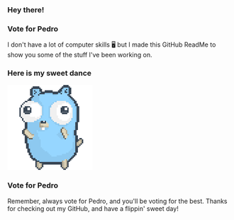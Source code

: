 ### Hey there!

### Vote for Pedro

I don't have a lot of computer skills 🖥️ but I made this GitHub ReadMe to show you some of the stuff I've been working on. 

### Here is my sweet dance

![gopher dancing](./dancing-gopher.gif)

### Vote for Pedro
Remember, always vote for Pedro, and you'll be voting for the best. Thanks for checking out my GitHub, and have a flippin' sweet day!

<!---
Infamous-Ironman/Infamous-Ironman is a ✨ special ✨ repository because its `README.md` (this file) appears on your GitHub profile.
You can click the Preview link to take a look at your changes.
--->
